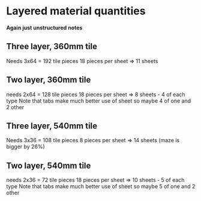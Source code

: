 # Layered material quantities

**Again just unstructured notes**

## Three layer, 360mm tile
Needs 3x64 = 192 tile pieces
18 pieces per sheet => 11 sheets


## Two layer, 360mm tile
needs 2x64 = 128 tile pieces
18 pieces per sheet => 8 sheets - 4 of each type
Note that tabs make much better use of sheet so maybe 4 of one and 2 other


## Three layer, 540mm tile
Needs 3x36 = 108 tile pieces
8 pieces per sheet => 14 sheets (maze is bigger by 26%)

## Two layer, 540mm tile
needs 2x36 = 72 tile pieces
18 pieces per sheet => 10 sheets - 5 of each type
Note that tabs make much better use of sheet so maybe 5 of one and 2 other

